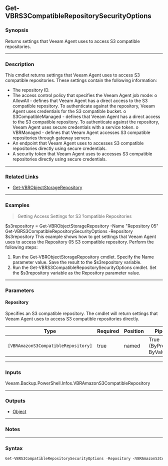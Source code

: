 Get-VBRS3CompatibleRepositorySecurityOptions
--------------------------------------------

### Synopsis
Returns settings that Veeam Agent uses to access S3 compatible repositories.

---

### Description

This cmdlet returns settings that Veeam Agent uses to access S3 compatible repositories. These settings contain the following information:
- The repository ID.
- The access control policy that specifies the Veeam Agent job mode:
o AllowAll - defines that Veeam Agent has a direct access to the S3 compatible repository. To authenticate against the repository, Veeam Agent uses credentials for the S3 compatible bucket.
o S3CompatibleManaged - defines that Veeam Agent has a direct access to the S3 compatible repository. To authenticate against the repository, Veeam Agent uses secure credentials with a service token.
o VBRManaged - defines that Veeam Agent accesses S3 compatible repositories through gateway servers.
- An endpoint that Veeam Agent uses to accesses S3 compatible repositories directly using secure credentials.
- A security token that Veeam Agent uses to accesses S3 compatible repositories directly using secure credentials.

---

### Related Links
* [Get-VBRObjectStorageRepository](Get-VBRObjectStorageRepository)

---

### Examples
> Getting Access Settings for S3 ?ompatible Repositories

$s3repository = Get-VBRObjectStorageRepository -Name "Repository 05"
Get-VBRS3CompatibleRepositorySecurityOptions -Repository $s3repository
This example shows how to get settings that Veeam Agent uses to access the Repository 05 S3 compatible repository.
Perform the following steps:
1. Run the Get-VBRObjectStorageRepository cmdlet. Specify the Name parameter value. Save the result to the $s3repository variable.
2. Run the Get-VBRS3CompatibleRepositorySecurityOptions cmdlet. Set the $s3repository variable as the Repository parameter value.

---

### Parameters
#### **Repository**
Specifies an S3 compatible repository. The cmdlet will return settings that Veeam Agent uses to access S3 compatible repositories directly.

|Type                               |Required|Position|PipelineInput                 |
|-----------------------------------|--------|--------|------------------------------|
|`[VBRAmazonS3CompatibleRepository]`|true    |named   |True (ByPropertyName, ByValue)|

---

### Inputs
Veeam.Backup.PowerShell.Infos.VBRAmazonS3CompatibleRepository

---

### Outputs
* [Object](https://learn.microsoft.com/en-us/dotnet/api/System.Object)

---

### Notes

---

### Syntax
```PowerShell
Get-VBRS3CompatibleRepositorySecurityOptions -Repository <VBRAmazonS3CompatibleRepository> [<CommonParameters>]
```
